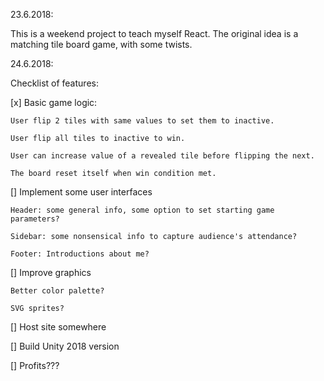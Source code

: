 23.6.2018:

This is a weekend project to teach myself React. The original idea is a matching tile board game, with some twists.

24.6.2018:

Checklist of features:

[x] Basic game logic:

	User flip 2 tiles with same values to set them to inactive.
	
	User flip all tiles to inactive to win.
	
	User can increase value of a revealed tile before flipping the next.
	
	The board reset itself when win condition met.
	
  

[] Implement some user interfaces

	Header: some general info, some option to set starting game parameters?
	
	Sidebar: some nonsensical info to capture audience's attendance?
	
	Footer: Introductions about me?
	
[] Improve graphics

	Better color palette?
	
	SVG sprites?
	
[] Host site somewhere

[] Build Unity 2018 version

[] Profits???


